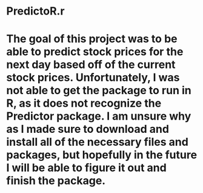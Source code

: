 # PredictoR.r
# The goal of this project was to be able to predict stock prices for the next day based off of the current stock prices.  Unfortunately, I was not able to get the package to run in R, as it does not recognize the Predictor package.  I am unsure why as I made sure to download and install all of the necessary files and packages, but hopefully in the future I will be able to figure it out and finish the package.
